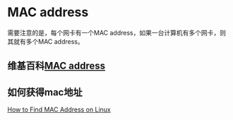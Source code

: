 # MAC address

需要注意的是，每个网卡有一个MAC address，如果一台计算机有多个网卡，则其就有多个MAC address。



## 维基百科[MAC address](https://en.wikipedia.org/wiki/MAC_address)



## 如何获得mac地址

[How to Find MAC Address on Linux](https://appuals.com/find-mac-address-linux/)